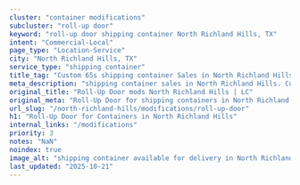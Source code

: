 ```yaml
---
cluster: "container modifications"
subcluster: "roll-up door"
keyword: "roll-up door shipping container North Richland Hills, TX"
intent: "Commercial-Local"
page_type: "Location-Service"
city: "North Richland Hills, TX"
service_type: "shipping container"
title_tag: "Custom 65s shipping container Sales in North Richland Hills | LC Container"
meta_description: "shipping container sales in North Richland Hills. Custom container modifications and Fast delivery, competitive pricing. Serving modifications area. Quote ID: Y3J. Call (214) 524-4168 for your free quote today."
original_title: "Roll-Up Door mods North Richland Hills | LC"
original_meta: "Roll-Up Door for shipping containers in North Richland Hills, TX. Local fabrication & pro install. LC Container — Since 2003. Get a quote."
url_slug: "/north-richland-hills/modifications/roll-up-door"
h1: "Roll-Up Door for Containers in North Richland Hills"
internal_links: "/modifications"
priority: 3
notes: "NaN"
noindex: true
image_alt: "shipping container available for delivery in North Richland Hills"
last_updated: "2025-10-21"
---
```


<!-- TODO: Add unique city/inventory copy, images, and internal links here. -->
